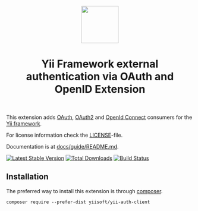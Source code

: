 <p align="center">
    <a href="https://github.com/yiisoft" target="_blank">
        <img src="https://avatars0.githubusercontent.com/u/993323" height="100px">
    </a>
    <h1 align="center">Yii Framework external authentication via OAuth and OpenID Extension</h1>
    <br>
</p>

This extension adds [OAuth](http://oauth.net/), [OAuth2](http://oauth.net/2/) and [OpenId Connect](http://openid.net/connect/)
consumers for the [Yii framework](http://www.yiiframework.com).

For license information check the [LICENSE](https://github.com/yiisoft/yii-auth-client/blob/master/LICENSE.md)-file.

Documentation is at [docs/guide/README.md](https://github.com/yiisoft/yii-auth-client/blob/master/docs/guide/README.md).

[![Latest Stable Version](https://poser.pugx.org/yiisoft/yii2-authclient/v/stable.png)](https://packagist.org/packages/yiisoft/yii-auth-client)
[![Total Downloads](https://poser.pugx.org/yiisoft/yii2-authclient/downloads.png)](https://packagist.org/packages/yiisoft/yii-auth-client)
[![Build Status](https://travis-ci.org/yiisoft/yii2-authclient.svg?branch=master)](https://travis-ci.org/yiisoft/yii-auth-client)

Installation
------------

The preferred way to install this extension is through [composer](http://getcomposer.org/download/).

```
composer require --prefer-dist yiisoft/yii-auth-client
```

